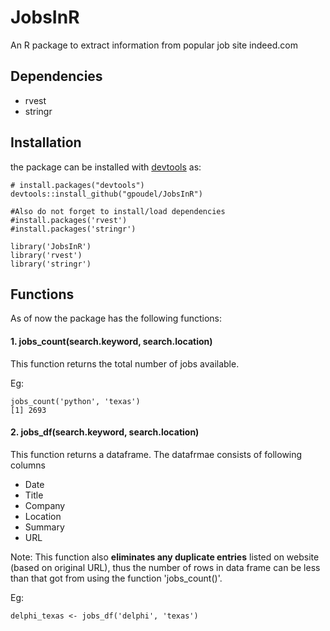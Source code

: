 # JobsInR 
An R package to extract information from popular job site indeed.com


## Dependencies

- rvest
- stringr


## Installation

the package can be installed with [devtools](https://github.com/hadley/devtools) as: 

```{r}
# install.packages("devtools")
devtools::install_github("gpoudel/JobsInR")

#Also do not forget to install/load dependencies
#install.packages('rvest')
#install.packages('stringr')

library('JobsInR')
library('rvest')
library('stringr')
```

## Functions

As of now the package has the following functions:

#### 1. jobs_count(search.keyword, search.location)
 This function returns the total number of jobs available.
 
 Eg: 
 ```{r}
 jobs_count('python', 'texas')
 [1] 2693
```


#### 2. jobs_df(search.keyword, search.location)
 This function returns a dataframe. The datafrmae consists of following columns 
  * Date
  * Title
  * Company
  * Location
  * Summary
  * URL
  
  
Note: This function also **eliminates any duplicate entries** listed on website (based on original URL), thus the number of rows in data frame can be less than that got from using the function 'jobs_count()'. 
  
  
 Eg: 
 ```{r}
 delphi_texas <- jobs_df('delphi', 'texas')
```

